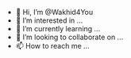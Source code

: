- 👋 Hi, I’m @Wakhid4You
- 👀 I’m interested in ...
- 🌱 I’m currently learning ...
- 💞️ I’m looking to collaborate on ...
- 📫 How to reach me ...

<!---
Wakhid4You/Wakhid4You is a ✨ special ✨ repository because its `README.md` (this file) appears on your GitHub profile.
You can click the Preview link to take a look at your changes.
--->
